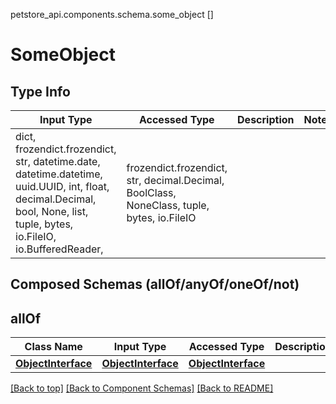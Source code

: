 petstore_api.components.schema.some_object
[]

# SomeObject

## Type Info
Input Type | Accessed Type | Description | Notes
------------ | ------------- | ------------- | -------------
dict, frozendict.frozendict, str, datetime.date, datetime.datetime, uuid.UUID, int, float, decimal.Decimal, bool, None, list, tuple, bytes, io.FileIO, io.BufferedReader,  | frozendict.frozendict, str, decimal.Decimal, BoolClass, NoneClass, tuple, bytes, io.FileIO |  |

## Composed Schemas (allOf/anyOf/oneOf/not)
## allOf
Class Name | Input Type | Accessed Type | Description | Notes
------------- | ------------- | ------------- | ------------- | -------------
[**ObjectInterface**](object_interface.ObjectInterface.md) | [**ObjectInterface**](object_interface.ObjectInterface.md) | [**ObjectInterface**](object_interface.ObjectInterface.md) |  |

[[Back to top]](#top) [[Back to Component Schemas]](../../../README.md#Component-Schemas) [[Back to README]](../../../README.md)
